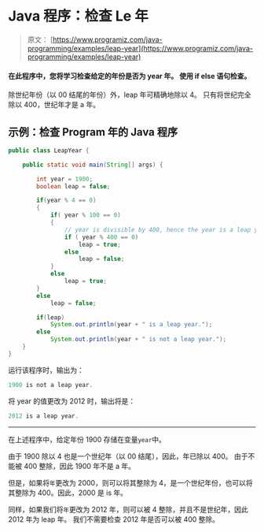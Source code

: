 # Java 程序：检查 Le 年

> 原文： [https://www.programiz.com/java-programming/examples/leap-year](https://www.programiz.com/java-programming/examples/leap-year)

#### 在此程序中，您将学习检查给定的年份是否为 year 年。 使用 if else 语句检查。

除世纪年份（以 00 结尾的年份）外，leap 年可精确地除以 4。 只有将世纪完全除以 400，世纪年才是 a 年。

## 示例：检查 Program 年的 Java 程序

```java
public class LeapYear {

    public static void main(String[] args) {

        int year = 1900;
        boolean leap = false;

        if(year % 4 == 0)
        {
            if( year % 100 == 0)
            {
                // year is divisible by 400, hence the year is a leap year
                if ( year % 400 == 0)
                    leap = true;
                else
                    leap = false;
            }
            else
                leap = true;
        }
        else
            leap = false;

        if(leap)
            System.out.println(year + " is a leap year.");
        else
            System.out.println(year + " is not a leap year.");
    }
}
```

运行该程序时，输出为：

```java
1900 is not a leap year.
```

将 year 的值更改为 2012 时，输出将是：

```java
2012 is a leap year.
```

* * *

在上述程序中，给定年份 1900 存储在变量`year`中。

由于 1900 除以 4 也是一个世纪年（以 00 结尾），因此，年已除以 400。 由于不能被 400 整除，因此 1900 年不是 a 年。

但是，如果将`年`更改为 2000，则可以将其整除为 4，是一个世纪年份，也可以将其整除为 400。因此，2000 是 is 年。

同样，如果我们将`年`更改为 2012 年，则可以被 4 整除，并且不是世纪年，因此 2012 年为 leap 年。 我们不需要检查 2012 年是否可以被 400 整除。